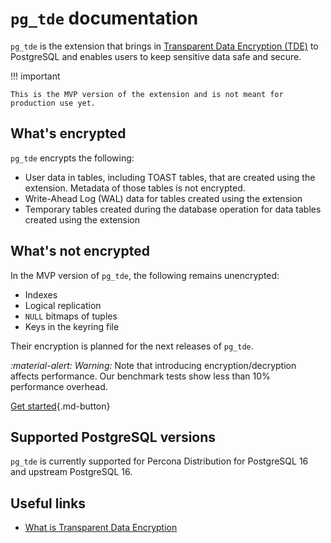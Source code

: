 # `pg_tde` documentation

`pg_tde` is the extension that brings in [Transparent Data Encryption (TDE)](tde.md) to PostgreSQL and enables users to keep sensitive data safe and secure. 

!!! important 

    This is the MVP version of the extension and is not meant for production use yet.

## What's encrypted

`pg_tde` encrypts the following:

* User data in tables, including TOAST tables, that are created using the extension. Metadata of those tables is not encrypted. 
* Write-Ahead Log (WAL) data for tables created using the extension 
* Temporary tables created during the database operation for data tables created using the extension

## What's not encrypted

In the MVP version of `pg_tde`, the following remains unencrypted:

* Indexes
* Logical replication
* `NULL` bitmaps of tuples
* Keys in the keyring file

Their encryption is planned for the next releases of `pg_tde`.

<i warning>:material-alert: Warning:</i> Note that introducing encryption/decryption affects performance. Our benchmark tests show less than 10% performance overhead.

[Get started](install.md){.md-button}

## Supported PostgreSQL versions

`pg_tde` is currently supported for Percona Distribution for PostgreSQL 16 and upstream PostgreSQL 16. 


## Useful links

* [What is Transparent Data Encryption](tde.md)

